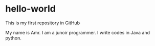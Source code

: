 # hello-world
This is my first repository in GitHub

My name is Amr. I am a junoir programmer. I write codes in Java and python.
